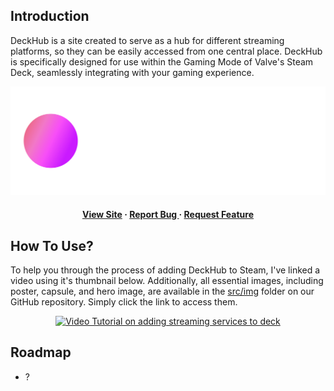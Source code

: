 ## Introduction
DeckHub is a site created to serve as a hub for different streaming platforms, so they can be easily accessed from one central place. DeckHub is specifically designed for use within the Gaming Mode of Valve's Steam Deck, seamlessly integrating with your gaming experience.
<div align="center">
  <p><a href="https://frietvorkje69.github.io/DeckHub/" target="_blank"><img src="https://github.com/Frietvorkje69/DeckHub/blob/master/src/img/logo.png?raw=true" width="700" alt="DeckHub Banner"></a></p>
  <h4> <a href=https://frietvorkje69.github.io/DeckHub/>View Site</a> <span> · </span> <a href="https://github.com/Frietvorkje69/DeckHub/issues"> Report Bug </a> <span> · </span> <a href="https://github.com/Frietvorkje69/DeckHub/issues"> Request Feature </a> </h4>
</div>

## How To Use?
To help you through the process of adding DeckHub to Steam, I've linked a video using it's thumbnail below. Additionally, all essential images, including poster, capsule, and hero image, are available in the <a href="https://github.com/Frietvorkje69/DeckHub/tree/master/img" target="_blank">src/img</a> folder on our GitHub repository. Simply click the link to access them.

<p align="center"><a href="https://youtu.be/RCVy2BzxzN8" target="_blank"><img src="https://i.ytimg.com/vi/RCVy2BzxzN8/maxresdefault.jpg" width="700" alt="Video Tutorial on adding streaming services to deck"></a></p>

## Roadmap

- ?
